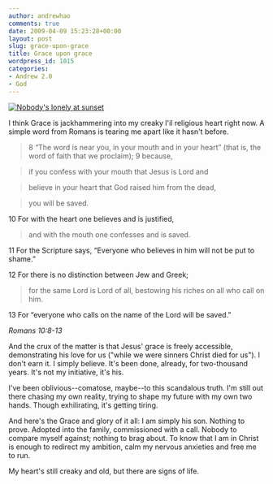 ```yaml
---
author: andrewhao
comments: true
date: 2009-04-09 15:23:28+00:00
layout: post
slug: grace-upon-grace
title: Grace upon grace
wordpress_id: 1015
categories:
- Andrew 2.0
- God
---
```


[![Nobody's lonely at sunset](http://farm3.static.flickr.com/2373/2140134259_2a2f665fd8.jpg)](http://www.flickr.com/photos/andrewhao/2140134259/)

I think Grace is jackhammering into my creaky l'il religious heart right now. A simple word from Romans is tearing me apart like it hasn't before.


> 8 “The word is near you, in your mouth and in your heart” (that is, the word of faith that we proclaim); 9 because, 

> 
> if you confess with your mouth that Jesus is Lord and
> 
> 

> 
> believe in your heart that God raised him from the dead,
> 
> 

> 
> you will be saved.
> 
> 

10 For with the heart one believes and is justified,

> 
> and with the mouth one confesses and is saved.
> 
> 

11 For the Scripture says, “Everyone who believes in him will not be put to shame.”

12 For there is no distinction between Jew and Greek;

> 
> for the same Lord is Lord of all, bestowing his riches on all who call on him.
> 
> 

13 For “everyone who calls on the name of the Lord will be saved.”

_Romans 10:8-13_


And the crux of the matter is that Jesus' grace is freely accessible, demonstrating his love for us ("while we were sinners Christ died for us"). I don't earn it. I simply believe. It's been done, already, for two-thousand years. It's not my initiative, it's his.

I've been oblivious--comatose, maybe--to this scandalous truth. I'm still out there chasing my own reality, trying to shape my future with my own two hands. Though exhilirating, it's getting tiring.

And here's the Grace and glory of it all: I am simply his son. Nothing to prove. Adopted into the family, commissioned with a call. Nobody to compare myself against; nothing to brag about. To know that I am in Christ is enough to redirect my ambition, calm my nervous anxieties and free me to run.

My heart's still creaky and old, but there are signs of life.
